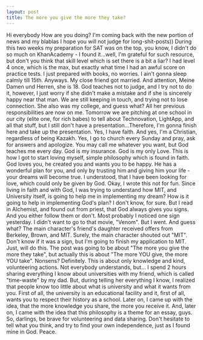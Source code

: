 ```yaml
---
layout: post
title: The more you give the more they take?
---
```

Hi everybody
How are you doing?
I'm coming back with the new portion of news and my blablas
I hope you will not judge for long-shit-posts))
During this two weeks my preparation for SAT was on the top, you know, I didn't do so much on KhanAcademy - I found it...well, I'm grateful
for such resource, but don't you think that skill level which is set there is a bit a liar? I had level 4 once, which is the max, but exactly what time I had an awful score on practice tests. I just prepared with books, no worries. I ain't gonna sleep calmly till 15th. Anyways.
My close friend got married. And attention, Meine Damen und Herren, she is 18. God teaches not to judge, and I try not to do it, however, I
just worry if she didn't make a mistake and if she is sincerely happy near that man. We are still keeping in touch, and trying not to lose connection. She also was my college, and guess what? All her previous responsibilities are now on me. Tomorrow we are pitching at one school
in our city (elite one, for rich babes) to tell about Technovation, LightApp, and all that stuff, but I still don't have a presentation...Therefore,
I'm gonna finish here and take up the presentation.
Yes, I have faith. And yes, I'm a Christian, regardless of being Kazakh. Yes, I go to church every Sunday and pray, ask for answers and apologize.
You may call me whatever you want, but God teaches me every day. God is my insurance. God is my only Love. This is how I got to start loving myself,
simple philosophy which is found in faith. God loves you, he created you and wants you to be happy. He has a wonderful plan for you, and only
by trusting him and giving him your life - your dreams will become true. I understood, that I have been looking for love, which could only be given by God.
Okay, I wrote this not for fun. Since living in faith and with God, I was trying to understand how MIT, and University itself, is going to help me in implementing my dream? How is it going to help in implementing God's plan? I don't know, for sure. But I read in Alchemist, and found out from
priest, that God always gives you signs. And you either follow them or don't. Most probably I noticed one sign yesterday. I didn't want to go
to that movie, "Venom". But I went. And guess what? The main character's friend's daughter received offers from Berkeley, Brown, and MIT. Surely,
the main character shouted out "MIT". Don't know if it was a sign, but I'm going to finish my application to MIT. Just, will do this.
The post was going to be about "The more you give the more they take", but actually this is about "The more YOU give, the more YOU take". Nonsens?
Definitely. This is about only knowledge and kind, volunteering actions. Not everybody understands, but... I spend 2 hours sharing everything I know
about universities with my friend, which is called "time-waste" by my dad. But, during telling her everything I know, I realized that people
know too little about what is university and what it wants from you. First of all, the university is an educational facility and it, first of all, wants
you to respect their history as a school. Later on, I came up with the idea, that the more knowledge you share, the more you receive it. And,
later on, I came with the idea that this philosophy is a theme for an essay, guys.
So, darlings, be brave for volunteering and data sharing. Don't hesitate to tell what you think, and try to find your own independence, just as
I found mine in God.
Peace.

